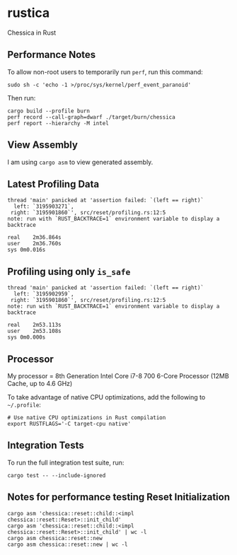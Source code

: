 # rustica
Chessica in Rust

## Performance Notes
To allow non-root users to temporarily run `perf`, run this command:
```
sudo sh -c 'echo -1 >/proc/sys/kernel/perf_event_paranoid'
```

Then run:
```
cargo build --profile burn
perf record --call-graph=dwarf ./target/burn/chessica
perf report --hierarchy -M intel
```

## View Assembly

I am using `cargo asm` to view generated assembly.

## Latest Profiling Data
```
thread 'main' panicked at 'assertion failed: `(left == right)`
  left: `3195903271`,
 right: `3195901860`', src/reset/profiling.rs:12:5
note: run with `RUST_BACKTRACE=1` environment variable to display a backtrace

real	2m36.864s
user	2m36.760s
sys	0m0.016s
```

## Profiling using only `is_safe`
```
thread 'main' panicked at 'assertion failed: `(left == right)`
  left: `3195902959`,
 right: `3195901860`', src/reset/profiling.rs:12:5
note: run with `RUST_BACKTRACE=1` environment variable to display a backtrace

real	2m53.113s
user	2m53.108s
sys	0m0.000s
```

## Processor

My processor = 8th Generation Intel Core i7-8 700 6-Core Processor (12MB Cache, up to 4.6 GHz)

To take advantage of native CPU optimizations, add the following to `~/.profile`:
```
# Use native CPU optimizations in Rust compilation
export RUSTFLAGS='-C target-cpu native'
```

## Integration Tests

To run the full integration test suite, run:
```
cargo test -- --include-ignored
```

## Notes for performance testing Reset Initialization

```
cargo asm 'chessica::reset::child::<impl chessica::reset::Reset>::init_child'
cargo asm 'chessica::reset::child::<impl chessica::reset::Reset>::init_child' | wc -l
cargo asm chessica::reset::new
cargo asm chessica::reset::new | wc -l
```

